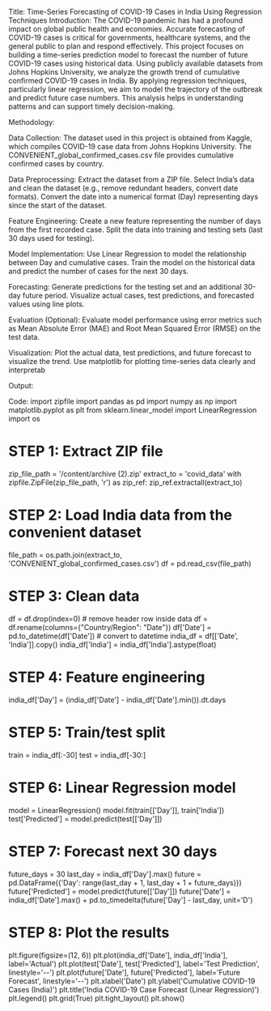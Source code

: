 Title: Time-Series Forecasting of COVID-19 Cases in India Using Regression Techniques
Introduction:
The COVID-19 pandemic has had a profound impact on global public health and economies. Accurate forecasting of COVID-19 cases is critical for governments, healthcare systems, and the general public to plan and respond effectively. This project focuses on building a time-series prediction model to forecast the number of future COVID-19 cases using historical data.
Using publicly available datasets from Johns Hopkins University, we analyze the growth trend of cumulative confirmed COVID-19 cases in India. By applying regression techniques, particularly linear regression, we aim to model the trajectory of the outbreak and predict future case numbers. This analysis helps in understanding patterns and can support timely decision-making.

Methodology:

Data Collection:
The dataset used in this project is obtained from Kaggle, which compiles COVID-19 case data from Johns Hopkins University.
The CONVENIENT_global_confirmed_cases.csv file provides cumulative confirmed cases by country.

Data Preprocessing:
Extract the dataset from a ZIP file.
Select India’s data and clean the dataset (e.g., remove redundant headers, convert date formats).
Convert the date into a numerical format (Day) representing days since the start of the dataset.

Feature Engineering:
Create a new feature representing the number of days from the first recorded case.
Split the data into training and testing sets (last 30 days used for testing).

Model Implementation:
Use Linear Regression to model the relationship between Day and cumulative cases.
Train the model on the historical data and predict the number of cases for the next 30 days.

Forecasting:
Generate predictions for the testing set and an additional 30-day future period.
Visualize actual cases, test predictions, and forecasted values using line plots.

Evaluation (Optional):
Evaluate model performance using error metrics such as Mean Absolute Error (MAE) and Root Mean Squared Error (RMSE) on the test data.

Visualization:
Plot the actual data, test predictions, and future forecast to visualize the trend.
Use matplotlib for plotting time-series data clearly and interpretab

Output:


Code:
import zipfile
import pandas as pd
import numpy as np
import matplotlib.pyplot as plt
from sklearn.linear_model import LinearRegression
import os

# STEP 1: Extract ZIP file
zip_file_path = '/content/archive (2).zip'
extract_to = 'covid_data'
with zipfile.ZipFile(zip_file_path, 'r') as zip_ref:
    zip_ref.extractall(extract_to)

# STEP 2: Load India data from the convenient dataset
file_path = os.path.join(extract_to, 'CONVENIENT_global_confirmed_cases.csv')
df = pd.read_csv(file_path)

# STEP 3: Clean data
df = df.drop(index=0)  # remove header row inside data
df = df.rename(columns={"Country/Region": "Date"})
df['Date'] = pd.to_datetime(df['Date'])  # convert to datetime
india_df = df[['Date', 'India']].copy()
india_df['India'] = india_df['India'].astype(float)

# STEP 4: Feature engineering
india_df['Day'] = (india_df['Date'] - india_df['Date'].min()).dt.days

# STEP 5: Train/test split
train = india_df[:-30]
test = india_df[-30:]

# STEP 6: Linear Regression model
model = LinearRegression()
model.fit(train[['Day']], train['India'])
test['Predicted'] = model.predict(test[['Day']])

# STEP 7: Forecast next 30 days
future_days = 30
last_day = india_df['Day'].max()
future = pd.DataFrame({'Day': range(last_day + 1, last_day + 1 + future_days)})
future['Predicted'] = model.predict(future[['Day']])
future['Date'] = india_df['Date'].max() + pd.to_timedelta(future['Day'] - last_day, unit='D')

# STEP 8: Plot the results
plt.figure(figsize=(12, 6))
plt.plot(india_df['Date'], india_df['India'], label='Actual')
plt.plot(test['Date'], test['Predicted'], label='Test Prediction', linestyle='--')
plt.plot(future['Date'], future['Predicted'], label='Future Forecast', linestyle='--')
plt.xlabel('Date')
plt.ylabel('Cumulative COVID-19 Cases (India)')
plt.title('India COVID-19 Case Forecast (Linear Regression)')
plt.legend()
plt.grid(True)
plt.tight_layout()
plt.show()
